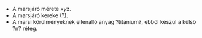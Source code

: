 - A marsjáró mérete x*y*z.
- A marsjáró kereke (?).
- A marsi körülményeknek ellenálló anyag ?titánium?, ebböl készül a külsö ?n? réteg.